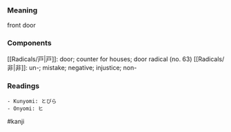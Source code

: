 ### Meaning

front door

### Components

[[Radicals/戸|戸]]: door; counter for houses; door radical (no. 63) [[Radicals/非|非]]: un-; mistake; negative; injustice; non-

### Readings

```
- Kunyomi: とびら
- Onyomi: ヒ
```

#kanji